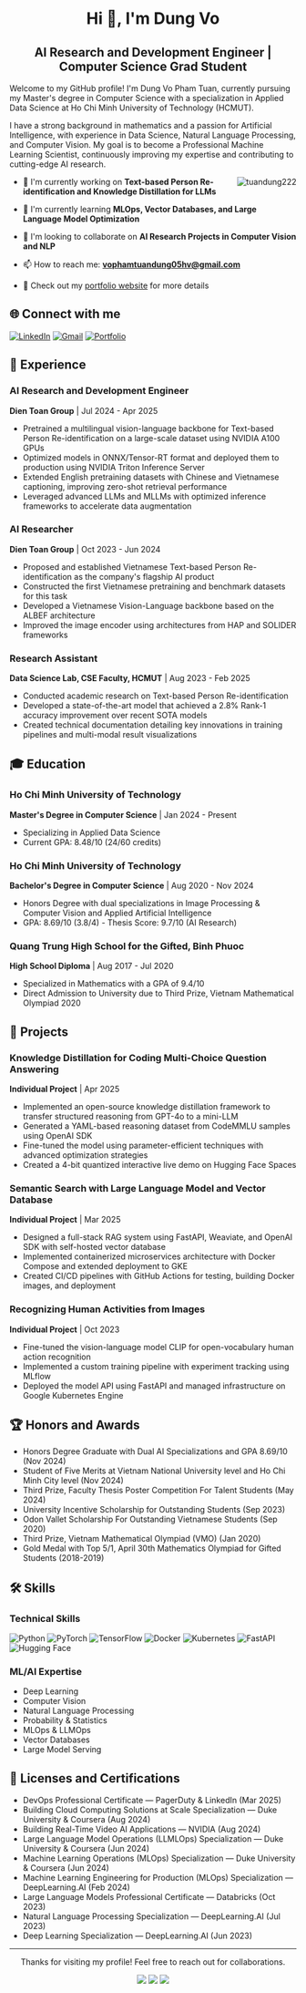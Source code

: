 

<!--
## Hi there 👋
**tuandung222/tuandung222** is a ✨ _special_ ✨ repository because its `README.md` (this file) appears on your GitHub profile.

Here are some ideas to get you started:

- 🔭 I’m currently working on ...
- 🌱 I’m currently learning ...
- 👯 I’m looking to collaborate on ...
- 🤔 I’m looking for help with ...
- 💬 Ask me about ...
- 📫 How to reach me: ...
- 😄 Pronouns: ...
- ⚡ Fun fact: ...
-->
# <div align="center">Hi 👋, I'm Dung Vo</div>
## <div align="center">AI Research and Development Engineer | Computer Science Grad Student</div>

Welcome to my GitHub profile! I'm Dung Vo Pham Tuan, currently pursuing my Master's degree in Computer Science with a specialization in Applied Data Science at Ho Chi Minh University of Technology (HCMUT).

I have a strong background in mathematics and a passion for Artificial Intelligence, with experience in Data Science, Natural Language Processing, and Computer Vision. My goal is to become a Professional Machine Learning Scientist, continuously improving my expertise and contributing to cutting-edge AI research.

<img align="right" src="https://github-readme-stats.vercel.app/api/top-langs?username=tuandung222&show_icons=true&locale=en&layout=compact" alt="tuandung222" />

- 🔭 I'm currently working on **Text-based Person Re-identification and Knowledge Distillation for LLMs**

- 🌱 I'm currently learning **MLOps, Vector Databases, and Large Language Model Optimization**

- 👯 I'm looking to collaborate on **AI Research Projects in Computer Vision and NLP**

- 📫 How to reach me: **vophamtuandung05hv@gmail.com**

- 📄 Check out my [portfolio website](https://tuandung222.github.io/Portfolio) for more details

## 🌐 Connect with me

[![LinkedIn](https://img.shields.io/badge/-Dung%20Vo-blue?style=for-the-badge&logo=Linkedin&logoColor=white)](https://www.linkedin.com/in/dung-vo)
[![Gmail](https://img.shields.io/badge/vophamtuandung05hv-red?style=for-the-badge&logo=Gmail&logoColor=white)](mailto:vophamtuandung05hv@gmail.com)
[![Portfolio](https://img.shields.io/badge/Portfolio-black?style=for-the-badge&logo=github&logoColor=white)](https://tuandung222.github.io/Portfolio)

## 💼 Experience

### AI Research and Development Engineer
**Dien Toan Group** | Jul 2024 - Apr 2025
- Pretrained a multilingual vision-language backbone for Text-based Person Re-identification on a large-scale dataset using NVIDIA A100 GPUs
- Optimized models in ONNX/Tensor-RT format and deployed them to production using NVIDIA Triton Inference Server
- Extended English pretraining datasets with Chinese and Vietnamese captioning, improving zero-shot retrieval performance
- Leveraged advanced LLMs and MLLMs with optimized inference frameworks to accelerate data augmentation

### AI Researcher
**Dien Toan Group** | Oct 2023 - Jun 2024
- Proposed and established Vietnamese Text-based Person Re-identification as the company's flagship AI product
- Constructed the first Vietnamese pretraining and benchmark datasets for this task
- Developed a Vietnamese Vision-Language backbone based on the ALBEF architecture
- Improved the image encoder using architectures from HAP and SOLIDER frameworks

### Research Assistant
**Data Science Lab, CSE Faculty, HCMUT** | Aug 2023 - Feb 2025
- Conducted academic research on Text-based Person Re-identification
- Developed a state-of-the-art model that achieved a 2.8% Rank-1 accuracy improvement over recent SOTA models
- Created technical documentation detailing key innovations in training pipelines and multi-modal result visualizations

## 🎓 Education

### Ho Chi Minh University of Technology
**Master's Degree in Computer Science** | Jan 2024 - Present
- Specializing in Applied Data Science
- Current GPA: 8.48/10 (24/60 credits)

### Ho Chi Minh University of Technology
**Bachelor's Degree in Computer Science** | Aug 2020 - Nov 2024
- Honors Degree with dual specializations in Image Processing & Computer Vision and Applied Artificial Intelligence
- GPA: 8.69/10 (3.8/4) - Thesis Score: 9.7/10 (AI Research)

### Quang Trung High School for the Gifted, Binh Phuoc
**High School Diploma** | Aug 2017 - Jul 2020
- Specialized in Mathematics with a GPA of 9.4/10
- Direct Admission to University due to Third Prize, Vietnam Mathematical Olympiad 2020

## 🚀 Projects

### Knowledge Distillation for Coding Multi-Choice Question Answering
**Individual Project** | Apr 2025
- Implemented an open-source knowledge distillation framework to transfer structured reasoning from GPT-4o to a mini-LLM
- Generated a YAML-based reasoning dataset from CodeMMLU samples using OpenAI SDK
- Fine-tuned the model using parameter-efficient techniques with advanced optimization strategies
- Created a 4-bit quantized interactive live demo on Hugging Face Spaces

### Semantic Search with Large Language Model and Vector Database
**Individual Project** | Mar 2025
- Designed a full-stack RAG system using FastAPI, Weaviate, and OpenAI SDK with self-hosted vector database
- Implemented containerized microservices architecture with Docker Compose and extended deployment to GKE
- Created CI/CD pipelines with GitHub Actions for testing, building Docker images, and deployment

### Recognizing Human Activities from Images
**Individual Project** | Oct 2023
- Fine-tuned the vision-language model CLIP for open-vocabulary human action recognition
- Implemented a custom training pipeline with experiment tracking using MLflow
- Deployed the model API using FastAPI and managed infrastructure on Google Kubernetes Engine

## 🏆 Honors and Awards

- Honors Degree Graduate with Dual AI Specializations and GPA 8.69/10 (Nov 2024)
- Student of Five Merits at Vietnam National University level and Ho Chi Minh City level (Nov 2024)
- Third Prize, Faculty Thesis Poster Competition For Talent Students (May 2024)
- University Incentive Scholarship for Outstanding Students (Sep 2023)
- Odon Vallet Scholarship For Outstanding Vietnamese Students (Sep 2020)
- Third Prize, Vietnam Mathematical Olympiad (VMO) (Jan 2020)
- Gold Medal with Top 5/1, April 30th Mathematics Olympiad for Gifted Students (2018-2019)

## 🛠️ Skills

### Technical Skills
![Python](https://img.shields.io/badge/python-%2314354C.svg?style=for-the-badge&logo=python&logoColor=white)
![PyTorch](https://img.shields.io/badge/PyTorch-%23EE4C2C.svg?style=for-the-badge&logo=PyTorch&logoColor=white)
![TensorFlow](https://img.shields.io/badge/TensorFlow-%23FF6F00.svg?style=for-the-badge&logo=TensorFlow&logoColor=white)
![Docker](https://img.shields.io/badge/docker-%230db7ed.svg?style=for-the-badge&logo=docker&logoColor=white)
![Kubernetes](https://img.shields.io/badge/kubernetes-%23326CE5.svg?style=for-the-badge&logo=kubernetes&logoColor=white)
![FastAPI](https://img.shields.io/badge/FastAPI-005571?style=for-the-badge&logo=fastapi)
![Hugging Face](https://img.shields.io/badge/Hugging%20Face-yellow?style=for-the-badge&logo=huggingface&logoColor=white)

### ML/AI Expertise
- Deep Learning
- Computer Vision
- Natural Language Processing
- Probability & Statistics
- MLOps & LLMOps
- Vector Databases
- Large Model Serving

## 📜 Licenses and Certifications

- DevOps Professional Certificate — PagerDuty & LinkedIn (Mar 2025)
- Building Cloud Computing Solutions at Scale Specialization — Duke University & Coursera (Aug 2024)
- Building Real-Time Video AI Applications — NVIDIA (Aug 2024)
- Large Language Model Operations (LLMLOps) Specialization — Duke University & Coursera (Jun 2024)
- Machine Learning Operations (MLOps) Specialization — Duke University & Coursera (Jun 2024)
- Machine Learning Engineering for Production (MLOps) Specialization — DeepLearning.AI (Feb 2024)
- Large Language Models Professional Certificate — Databricks (Oct 2023)
- Natural Language Processing Specialization — DeepLearning.AI (Jul 2023)
- Deep Learning Specialization — DeepLearning.AI (Jun 2023)

---

<p align="center">Thanks for visiting my profile! Feel free to reach out for collaborations.</p>
<p align="center">
  <img src="https://komarev.com/ghpvc/?username=tuandung222&style=for-the-badge"/>
  <img src="https://shields.io/github/stars/tuandung222?style=for-the-badge"/>
  <img src="https://img.shields.io/github/followers/tuandung222?style=for-the-badge"/>
</p>
